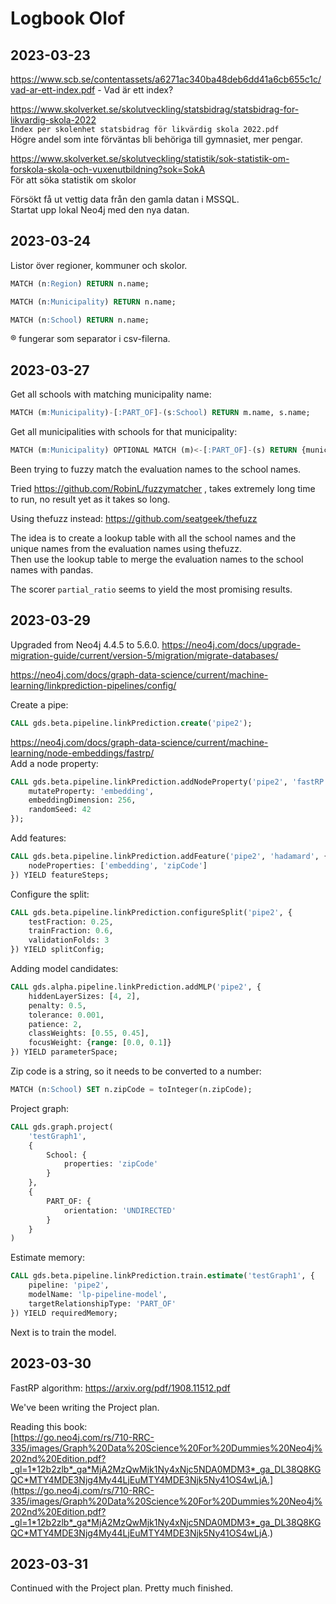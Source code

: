 # Logbook Olof

## 2023-03-23

https://www.scb.se/contentassets/a6271ac340ba48deb6dd41a6cb655c1c/vad-ar-ett-index.pdf - Vad är ett index?

https://www.skolverket.se/skolutveckling/statsbidrag/statsbidrag-for-likvardig-skola-2022  
`Index per skolenhet statsbidrag för likvärdig skola 2022.pdf`  
Högre andel som inte förväntas bli behöriga till gymnasiet, mer pengar.  

https://www.skolverket.se/skolutveckling/statistik/sok-statistik-om-forskola-skola-och-vuxenutbildning?sok=SokA  
För att söka statistik om skolor

Försökt få ut vettig data från den gamla datan i MSSQL.  
Startat upp lokal Neo4j med den nya datan.

## 2023-03-24

Listor över regioner, kommuner och skolor.
```sql
MATCH (n:Region) RETURN n.name;
```
```sql
MATCH (n:Municipality) RETURN n.name;
```
```sql
MATCH (n:School) RETURN n.name;
```

® fungerar som separator i csv-filerna.

## 2023-03-27

Get all schools with matching municipality name:
```sql
MATCH (m:Municipality)-[:PART_OF]-(s:School) RETURN m.name, s.name;
```

Get all municipalities with schools for that municipality:
```sql
MATCH (m:Municipality) OPTIONAL MATCH (m)<-[:PART_OF]-(s) RETURN {municipality: m.name, schools :collect(s.name)};
```

Been trying to fuzzy match the evaluation names to the school names.

Tried https://github.com/RobinL/fuzzymatcher , takes extremely long time to run, no result yet as it takes so long.

Using thefuzz instead:
https://github.com/seatgeek/thefuzz  

The idea is to create a lookup table with all the school names and the unique names from the evaluation names using thefuzz.  
Then use the lookup table to merge the evaluation names to the school names with pandas.

The scorer `partial_ratio` seems to yield the most promising results.

## 2023-03-29
Upgraded from Neo4j 4.4.5 to 5.6.0. https://neo4j.com/docs/upgrade-migration-guide/current/version-5/migration/migrate-databases/


https://neo4j.com/docs/graph-data-science/current/machine-learning/linkprediction-pipelines/config/

Create a pipe:
```sql
CALL gds.beta.pipeline.linkPrediction.create('pipe2');
```

https://neo4j.com/docs/graph-data-science/current/machine-learning/node-embeddings/fastrp/  
Add a node property:
```sql
CALL gds.beta.pipeline.linkPrediction.addNodeProperty('pipe2', 'fastRP', {
    mutateProperty: 'embedding',
    embeddingDimension: 256,
    randomSeed: 42
});
```

Add features:
```sql
CALL gds.beta.pipeline.linkPrediction.addFeature('pipe2', 'hadamard', {
    nodeProperties: ['embedding', 'zipCode']
}) YIELD featureSteps;
```

Configure the split:
```sql
CALL gds.beta.pipeline.linkPrediction.configureSplit('pipe2', {
    testFraction: 0.25,
    trainFraction: 0.6,
    validationFolds: 3
}) YIELD splitConfig;
```

Adding model candidates:
```sql
CALL gds.alpha.pipeline.linkPrediction.addMLP('pipe2', {
    hiddenLayerSizes: [4, 2],
    penalty: 0.5,
    tolerance: 0.001,
    patience: 2,
    classWeights: [0.55, 0.45],
    focusWeight: {range: [0.0, 0.1]}
}) YIELD parameterSpace;
```

Zip code is a string, so it needs to be converted to a number:
```sql
MATCH (n:School) SET n.zipCode = toInteger(n.zipCode);
```

Project graph:
```sql
CALL gds.graph.project(
    'testGraph1',
    {
        School: {
            properties: 'zipCode'
        }
    },
    {
        PART_OF: {
            orientation: 'UNDIRECTED'
        }
    }
)
```

Estimate memory:
```sql
CALL gds.beta.pipeline.linkPrediction.train.estimate('testGraph1', {
    pipeline: 'pipe2',
    modelName: 'lp-pipeline-model',
    targetRelationshipType: 'PART_OF'
}) YIELD requiredMemory;
```

Next is to train the model.

## 2023-03-30

FastRP algorithm:
https://arxiv.org/pdf/1908.11512.pdf

We've been writing the Project plan.

Reading this book:  
[https://go.neo4j.com/rs/710-RRC-335/images/Graph%20Data%20Science%20For%20Dummies%20Neo4j%202nd%20Edition.pdf?_gl=1*12b2zlb*_ga*MjA2MzQwMjk1Ny4xNjc5NDA0MDM3*_ga_DL38Q8KGQC*MTY4MDE3Njg4My44LjEuMTY4MDE3Njk5Ny41OS4wLjA.](https://go.neo4j.com/rs/710-RRC-335/images/Graph%20Data%20Science%20For%20Dummies%20Neo4j%202nd%20Edition.pdf?_gl=1*12b2zlb*_ga*MjA2MzQwMjk1Ny4xNjc5NDA0MDM3*_ga_DL38Q8KGQC*MTY4MDE3Njg4My44LjEuMTY4MDE3Njk5Ny41OS4wLjA.)

## 2023-03-31

Continued with the Project plan. Pretty much finished.